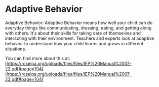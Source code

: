 # Adaptive Behavior
Adaptive Behavior: Adaptive Behavior means how well your child can do everyday things like communicating, dressing, eating, and getting along with others. It's about their skills for taking care of themselves and interacting with their environment. Teachers and experts look at adaptive behavior to understand how your child learns and grows in different situations.

You can find more about this at: [https://rcselpa.org/uploads/files/files/IEP%20Manual%2007-22.pdf#page=104](https://rcselpa.org/uploads/files/files/IEP%20Manual%2007-22.pdf#page=104)

